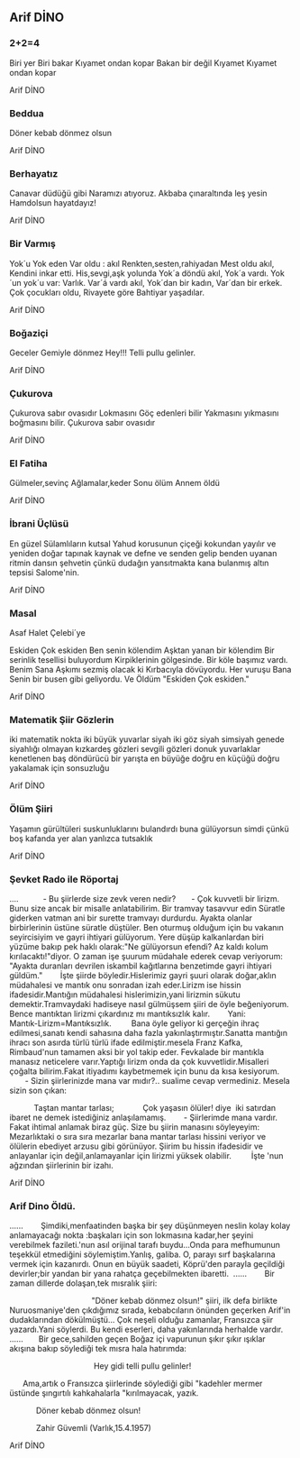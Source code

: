 ## Arif DİNO

###  2+2=4 

Biri yer 
Biri bakar
Kıyamet ondan kopar
Bakan bir değil
Kıyamet 
Kıyamet ondan kopar

Arif DİNO

###  Beddua 

Döner kebab dönmez olsun

Arif DİNO

###  Berhayatız 

Canavar düdüğü gibi
Naramızı atıyoruz.
Akbaba çınaraltında leş yesin
Hamdolsun hayatdayız!

Arif DİNO

###  Bir Varmış 

Yok´u
Yok eden
Var oldu : akıl
Renkten,sesten,rahiyadan
Mest oldu akıl,
Kendini inkar etti.
His,sevgi,aşk yolunda
Yok´a döndü akıl,
Yok´a vardı.
Yok´un yok´u var:
Varlık.
Var´á vardı akıl,
Yok´dan bir kadın,
Var´dan bir erkek.
Çok çocukları oldu,
Rivayete göre 
Bahtiyar yaşadılar.

Arif DİNO

###  Boğaziçi 

Geceler 
Gemiyle dönmez
Hey!!!
Telli pullu gelinler.

Arif DİNO

###  Çukurova 

Çukurova sabır ovasıdır
Lokmasını
Göç edenleri
bilir
Yakmasını
yıkmasını
boğmasını
bilir.
Çukurova sabır ovasıdır

Arif DİNO

###  El Fatiha 

Gülmeler,sevinç
Ağlamalar,keder
Sonu ölüm
Annem öldü

Arif DİNO

###  İbrani Üçlüsü 

En güzel Sülamlıların
kutsal Yahud korusunun çiçeği
kokundan yayılır ve yeniden doğar
tapınak kaynak ve defne
ve senden gelip benden uyanan
ritmin dansın şehvetin
çünkü dudağın yansıtmakta
kana bulanmış altın tepsisi Salome'nin.

Arif DİNO

###  Masal 

Asaf Halet Çelebi´ye

Eskiden
Çok eskiden
Ben senin kölendim
Aşktan yanan bir kölendim
Bir serinlik tesellisi buluyordum
Kirpiklerinin gölgesinde.
Bir köle başımız vardı.
Benim
Sana
Aşkımı sezmiş olacak ki
Kırbacıyla dövüyordu.
Her vuruşu
Bana
Senin bir busen gibi geliyordu.
Ve
Öldüm
"Eskiden
Çok eskiden."

Arif DİNO

###  Matematik Şiir Gözlerin 

iki matematik nokta
iki büyük yuvarlar siyah
iki göz siyah
simsiyah
genede siyahlığı olmayan
kızkardeş gözleri
sevgili gözleri
donuk yuvarlaklar
kenetlenen
baş döndürücü bir yarışta
en büyüğe doğru
en küçüğü doğru
yakalamak için sonsuzluğu

Arif DİNO

###  Ölüm Şiiri 

Yaşamın gürültüleri suskunluklarını bulandırdı
buna gülüyorsun simdi çünkü boş kafanda
yer alan yanlızca tutsaklık

Arif DİNO

### Şevket Rado ile Röportaj

....
    
      - Bu şiirlerde size zevk veren nedir?
      - Çok kuvvetli bir lirizm. Bunu size ancak bir
misalle anlatabilirim. Bir tramvay tasavvur edin Süratle giderken vatman ani
bir surette tramvayı durdurdu. Ayakta olanlar birbirlerinin üstüne süratle düştüler.
Ben oturmuş olduğum için bu vakanın seyircisiyim ve gayri ihtiyari gülüyorum.
Yere düşüp kalkanlardan biri yüzüme bakıp pek haklı olarak:"Ne gülüyorsun
efendi? Az kaldı kolum kırılacaktı!"diyor. O zaman işe şuurum müdahale
ederek cevap veriyorum: "Ayakta duranları devrilen iskambil kağıtlarına
benzetimde gayri ihtiyari güldüm."
       İşte şiirde böyledir.Hislerimiz gayri
şuuri olarak doğar,aklın müdahalesi ve mantık onu sonradan izah eder.Lirizm
ise hissin ifadesidir.Mantığın müdahalesi hislerimizin,yani lirizmin sükutu
demektir.Tramvaydaki hadiseye nasıl gülmüşsem şiiri de öyle beğeniyorum.
Bence mantıktan lirizmi çıkardınız mı mantıksızlık kalır.
       Yani:
        Mantık-Lirizm=Mantıksızlık.
        Bana öyle geliyor ki gerçeğin ihraç
edilmesi,sanatı kendi sahasına daha fazla yakınlaştırmıştır.Sanatta mantığın
ihracı son asırda türlü türlü ifade edilmiştir.mesela Franz Kafka,
Rimbaud'nun tamamen aksi bir yol takip eder. Fevkalade bir mantıkla manasız
neticelere varır.Yaptığı lirizm onda da çok kuvvetlidir.Misalleri çoğalta
bilirim.Fakat itiyadımı kaybetmemek için bunu da kısa kesiyorum.
       - Sizin şiirlerinizde mana var mıdır?..
sualime cevap vermediniz. Mesela sizin son çıkan:     

           Taştan mantar
tarlası;
            Çok yaşasın
ölüler!
diye  iki satırdan ibaret ne demek istediğiniz anlaşılamamış.
       - Şiirlerimde mana vardır. Fakat ihtimal
anlamak biraz güç. Size bu şiirin manasını söyleyeyim: Mezarlıktaki o sıra
sıra mezarlar bana mantar tarlası hissini veriyor ve ölülerin ebediyet
arzusu gibi görünüyor. Şiirim bu hissin ifadesidir ve anlayanlar için değil,anlamayanlar
için lirizmi yüksek olabilir.
        İşte 
'nun ağzından şiirlerinin
bir izahı.

Arif DİNO

### Arif Dino Öldü.

......
       Şimdiki,menfaatinden başka bir şey düşünmeyen
neslin kolay kolay anlamayacağı nokta :başkaları için son lokmasına
kadar,her şeyini verebilmek fazileti.'nun asıl orijinal tarafı
buydu...Onda para mefhumunun teşekkül etmediğini söylemiştim.Yanlış,
galiba. O, parayı sırf başkalarına vermek için kazanırdı. Onun en büyük
saadeti, Köprü'den parayla geçildiği devirler;bir yandan bir yana rahatça
geçebilmekten ibaretti.
 ......
       Bir zaman dillerde dolaşan,tek mısralık
şiiri:

                                    
"Döner kebab dönmez olsun!"
şiiri, ilk defa birlikte Nuruosmaniye'den çıkdığımız sırada, kebabcıların
önünden geçerken Arif'in dudaklarından dökülmüştü... Çok neşeli olduğu
zamanlar, Fransızca şiir yazardı.Yani söylerdi. Bu kendi eserleri, daha yakınlarında
herhalde vardır.
......
      Bir gece,sahilden geçen Boğaz içi vapurunun
şıkır şıkır ışıklar akışına bakıp söylediği tek mısra hala hatırımda:

                                     
Hey gidi telli pullu gelinler!

      Ama,artık o Fransızca şiirlerinde söylediği
gibi "kadehler mermer üstünde şıngırtılı kahkahalarla "kırılmayacak,
yazık.

            Döner kebab
dönmez olsun!

            Zahir Güvemli
(Varlık,15.4.1957)

Arif DİNO